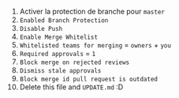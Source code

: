 1. Activer la protection de branche pour `master`
2. `Enabled Branch Protection`
3. `Disable Push`
4. `Enable Merge Whitelist`
5. `Whitelisted teams for merging` = `owners` + `you`
6. `Required approvals` = `1`
7. `Block merge on rejected reviews`
8. `Dismiss stale approvals`
9. `Block merge id pull request is outdated`
10. Delete this file and `UPDATE.md` :D

